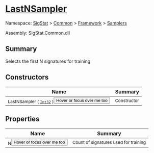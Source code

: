 # [LastNSampler](./LastNSampler.md)

Namespace: [SigStat]() > [Common](./../../README.md) > [Framework]() > [Samplers](./README.md)

Assembly: SigStat.Common.dll

## Summary
Selects the first N signatures for training

## Constructors

| Name | Summary | 
| --- | --- | 
| <sub>LastNSampler ( [`Int32`](https://docs.microsoft.com/en-us/dotnet/api/System.Int32) )</sub><button style="pointer-events: none;">Hover or focus over me too</button>| <sub>Constructor</sub>| <br>


## Properties

| Name | Summary | 
| --- | --- | 
| <sub>N</sub><button style="pointer-events: none;">Hover or focus over me too</button>| <sub>Count of signatures used for training</sub>| <br>


